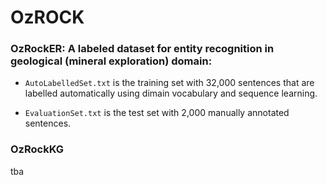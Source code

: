 # OzROCK


### OzRockER: A labeled dataset for entity recognition in geological (mineral exploration) domain:

- `AutoLabelledSet.txt` is the training set with 32,000 sentences that are labelled automatically using dimain vocabulary and sequence learning.

- `EvaluationSet.txt` is the test set with 2,000 manually annotated sentences. 


### OzRockKG

tba
